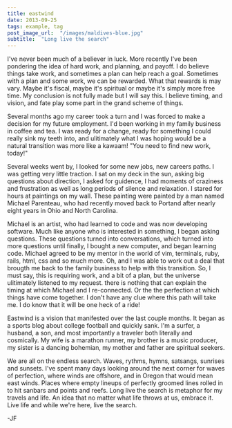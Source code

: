 ```yaml
---
title: eastwind
date: 2013-09-25
tags: example, tag
post_image_url:  "/images/maldives-blue.jpg"
subtitle:  "Long live the search"
---
```


I've never been much of a believer in luck.  More recently I've been
pondering the idea of hard work, and planning, and payoff.  I do believe
things take work, and sometimes a plan can help reach a goal.  Sometimes
with a plan and some work, we can be rewarded.  What that rewards is may
vary.  Maybe it's fiscal, maybe it's spiritual or maybe it's simply
more free time.   My conclusion is not fully made but I will say this.  I believe timing, and
vision, and fate play some part in the grand scheme of things.  

Several months ago my career took a turn and I was forced to
make a decision for my future employment.  I'd been working in my family
business in coffee and tea.  I was ready for a change, ready for
something I could really sink my teeth into, and ulitimately what I was
hoping would be a natural transition was more like a kawaam!  "You need
to find new work, today!"

Several weeks went by, I looked for some new jobs, new careers paths.
I was getting very little traction.  I sat on my deck in the sun, asking
big questions about direction, I asked for guidence, I had moments of
craziness and frustration as well as long periods of silence and
relaxation.  I stared for hours at paintings on my wall.  These painting
were painted by a man named Michael Parenteau, who had recently moved back to Portand after nearly eight years in Ohio and
North Carolina.

Michael is an artist, who had learned to code and was now
developing software.  Much like anyone who is interested in something, I
began asking questions.  These questions turned into conversations,
which turned into more questions until finally, I bought a new computer, and began
learning code. Michael agreed to be my mentor in the world of vim, terminals, ruby,
rails, html, css and so much more.  Oh, and I was able to work out a deal
that brougth me back to the family business to help with this
transition.  So, I must say, this is requiring work, and a bit of a plan,
but the universe ulitimately listened to my request.  there is nothing
that can explain the timing at which Michael and I re-connected.  Or the
the perfection at which things have come together.  I don't have any
clue where this path will take me. I do know that it will be one heck of a
ride!

Eastwind is a vision that manifested over the last couple months.  It
began as a sports blog about college football and quickly sank.  I'm a
surfer, a husband, a son, and most importantly a traveler both literally
and cosmically.  My wife is a marathon runner, my brother is a music
producer, my sister is a dancing bohemian, my mother and father are
spiritual seekers.

We are all on the endless search.  Waves, rythms, hymns, satsangs,
sunrises and sunsets.  I've spent many days looking around the next
corner for waves of perfection, where winds are offshore, and in Oregon
that would mean east winds.  Places where empty lineups of perfectly
groomed lines rolled in to hit sanbars and points and reefs.  Long live
the search is metaphor for my travels and life.  An idea that no matter
what life throws at us, embrace it.  Live life and while we're here,
live the search.

-JF
 
